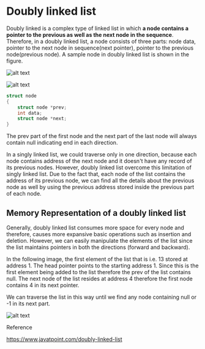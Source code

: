 # Doubly linked list

Doubly linked is a complex type of linked list in which **a node contains a pointer to the previous as well as the next node in the sequence**. Therefore, in a doubly linked list, a node consists of three parts: node data, pointer to the next node in sequence(next pointer), pointer to the previous node(previous node). A sample node in doubly linked list is shown in the figure.

![alt text](https://static.javatpoint.com/ds/images/doubly-linked-list.png)

![alt text](https://static.javatpoint.com/ds/images/doubly-linked-list2.png)

```c
struct node   
{  
    struct node *prev;   
    int data;  
    struct node *next;   
}  
```

The prev part of the first node and the next part of the last node will always contain null indicating end in each direction.

In a singly linked list, we could traverse only in one direction, because each node contains address of the next node and it doesn't have any record of its previous nodes. However, doubly linked list overcome this limitation of singly linked list. Due to the fact that, each node of the list contains the address of its previous node, we can find all the details about the previous node as well by using the previous address stored inside the previous part of each node.

## Memory Representation of a doubly linked list

Generally, doubly linked list consumes more space for every node and therefore, causes more expansive basic operations such as insertion and deletion. However, we can easily manipulate the elements of the list since the list maintains pointers in both the directions (forward and backward).

In the following image, the first element of the list that is i.e. 13 stored at address 1. The head pointer points to the starting address 1. Since this is the first element being added to the list therefore the prev of the list contains null. The next node of the list resides at address 4 therefore the first node contains 4 in its next pointer.

We can traverse the list in this way until we find any node containing null or -1 in its next part.

![alt text](https://static.javatpoint.com/ds/images/doubly-linked-list-memory-representation.png)

Reference

https://www.javatpoint.com/doubly-linked-list